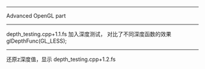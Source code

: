***
Advanced OpenGL part
***
depth_testing.cpp+1.1.fs
加入深度测试，
对比了不同深度函数的效果glDepthFunc(GL_LESS);
***
还原z深度值，显示
depth_testing.cpp+1.2.fs
